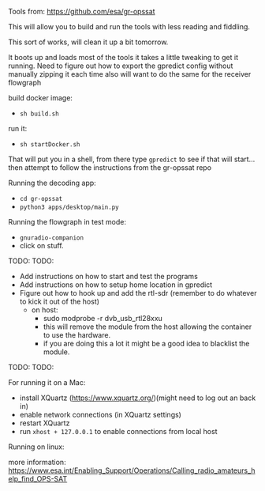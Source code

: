 
Tools from:
https://github.com/esa/gr-opssat

This will allow you to build and run the tools with less reading and fiddling.


This sort of works, will clean it up a bit tomorrow.

It boots up and loads most of the tools it takes a little tweaking to get it running.
Need to figure out how to export the gpredict config without manually zipping it each time
also will want to do the same for the receiver flowgraph







build docker image: 
- `sh build.sh`

run it:
- `sh startDocker.sh`

That will put you in a shell, from there type `gpredict` to see if that will start... then attempt to follow the instructions from the gr-opssat repo


Running the decoding app:
- `cd gr-opssat`
- `python3 apps/desktop/main.py`


Running the flowgraph in test mode:
- `gnuradio-companion`
- click on stuff.

TODO:
TODO:

- Add instructions on how to start and test the programs
- Add instructions on how to setup home location in gpredict
- Figure out how to hook up and add the rtl-sdr (remember to do whatever to kick it out of the host)
  - on host:
    - sudo modprobe -r dvb_usb_rtl28xxu
    - this will remove the module from the host allowing the container to use the hardware.
    - if you are doing this a lot it might be a good idea to blacklist the module.


TODO:
TODO:


For running it on a Mac:
- install XQuartz (https://www.xquartz.org/)(might need to log out an back in)
- enable network connections (in XQuartz settings)
- restart XQuartz
- run `xhost + 127.0.0.1` to enable connections from local host

Running on linux:









more information:
https://www.esa.int/Enabling_Support/Operations/Calling_radio_amateurs_help_find_OPS-SAT



